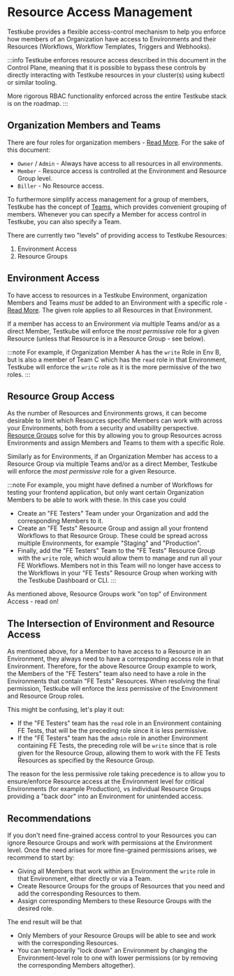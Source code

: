 # Resource Access Management 

Testkube provides a flexible access-control mechanism to help you enforce how members of an Organization have
access to Environments and their Resources (Workflows, Workflow Templates, Triggers and Webhooks).

:::info
Testkube enforces resource access described in this document in the Control Plane, meaning that it is possible
to bypass these controls by directly interacting with Testkube resources in your cluster(s) using kubectl or 
similar tooling.

More rigorous RBAC functionality enforced across the entire Testkube stack is on the roadmap.
:::

## Organization Members and Teams

There are four roles for organization members - [Read More](/testkube-pro/articles/organization-management#members). For the sake of this document:
- `Owner` / `Admin` - Always have access to all resources in all environments.
- `Member` - Resource access is controlled at the Environment and Resource Group level.
- `Biller` - No Resource access.

To furthermore simplify access management for a group of members, Testkube has the concept of [Teams](/articles/teams), which
provides convenient grouping of members. Whenever you can specify a Member for access control in Testkube, you can also specify a Team. 

There are currently two "levels" of providing access to Testkube Resources:

1. Environment Access
2. Resource Groups

## Environment Access

To have access to resources in a Testkube Environment, organization Members and Teams _must_ be added to 
an Environment with a specific role - [Read More](/testkube-pro/articles/environment-management#environment-members). 
The given role applies to all Resources in that Environment. 

If a member has access to an Environment via multiple Teams and/or as a direct Member, Testkube will enforce the 
_most permissive_ role for a given Resource (unless that Resource is in a Resource Group - see below).

:::note
For example, if Organization Member A has the `write` Role in Env B, but is also a member of Team C which has the 
`read` role in that Environment, Testkube will enforce the `write` role as it is the more permissive of the two roles.
:::

## Resource Group Access

As the number of Resources and Environments grows, it can become desirable to limit which Resources specific
Members can work with across your Environments, both from a security and usability perspective. [Resource Groups](/articles/resource-groups) solve for this by 
allowing you to group Resources across Environments and assign Members and Teams to them with a specific Role. 

Similarly as for Environments, if an Organization Member has access to a Resource Group via multiple Teams and/or as a direct Member,
Testkube will enforce the _most permissive_ role for a given Resource.

:::note
For example, you might have defined a number of Workflows for testing your frontend application, but only want certain Organization
Members to be able to work with these. In this case you could 
- Create an "FE Testers" Team under your Organization and add the corresponding Members to it.
- Create an "FE Tests" Resource Group and assign all your frontend Workflows to that Resource Group. These could be spread across multiple Environments, for example "Staging" and "Production".
- Finally, add the "FE Testers" Team to the "FE Tests" Resource Group with the `write` role, which would allow them to manage and run
  all your FE Workflows. Members not in this Team will no longer have access to the Workflows in your "FE Tests" Resource Group when working with the Testkube Dashboard or CLI.
:::

As mentioned above, Resource Groups work "on top" of Environment Access - read on!

## The Intersection of Environment and Resource Access

As mentioned above, for a Member to have access to a Resource in an Environment, they always need to have a
corresponding access role in that Environment. Therefore, for the above Resource Group example to work, the Members of the "FE Testers" team also need
to have a role in the Environments that contain "FE Tests" Resources. When resolving the final permission, Testkube will enforce
the _less_ permissive of the Environment and Resource Group roles. 

This might be confusing, let's play it out:

- If the "FE Testers" team has the `read` role in an Environment containing FE Tests, that will be the preceding role since it
  is less permissive.
- If the "FE Testers" team has the `admin` role in another Environment containing FE Tests, the preceding role will be 
  `write` since that is role given for the Resource Group, allowing them to work with the FE Tests Resources as specified by 
  the Resource Group.

The reason for the less permissive role taking precedence is to allow you to ensure/enforce Resource 
access at the Environment level for critical Environments (for example Production), vs individual Resource Groups providing a 
"back door" into an Environment for unintended access.

## Recommendations

If you don't need fine-grained access control to your Resources you can ignore Resource Groups and 
work with permissions at the Environment level. Once the need arises for more fine-grained permissions arises, 
we recommend to start by:

- Giving all Members that work within an Environment the `write` role in that Environment, either directly or via a Team.
- Create Resource Groups for the groups of Resources that you need and add the corresponding Resources to them.
- Assign corresponding Members to these Resource Groups with the desired role.

The end result will be that 
- Only Members of your Resource Groups will be able to see and work with the corresponding Resources.
- You can temporarily "lock down" an Environment by changing the Environment-level role to one with lower 
  permissions (or by removing the corresponding Members altogether).
